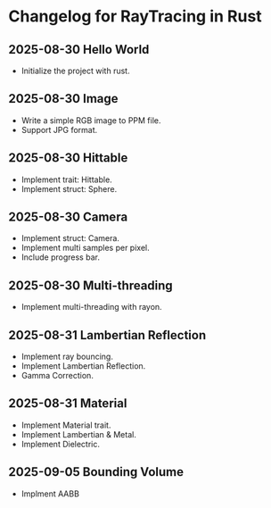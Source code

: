 # Changelog for RayTracing in Rust

## 2025-08-30 Hello World

* Initialize the project with rust.

## 2025-08-30 Image

* Write a simple RGB image to PPM file.
* Support JPG format.

## 2025-08-30 Hittable

* Implement trait: Hittable.
* Implement struct: Sphere.

## 2025-08-30 Camera

* Implement struct: Camera.
* Implement multi samples per pixel.
* Include progress bar.

## 2025-08-30 Multi-threading

* Implement multi-threading with rayon.

## 2025-08-31 Lambertian Reflection

* Implement ray bouncing.
* Implement Lambertian Reflection.
* Gamma Correction.

## 2025-08-31 Material

* Implement Material trait.
* Implement Lambertian & Metal.
* Implement Dielectric.

## 2025-09-05 Bounding Volume

* Implment AABB
